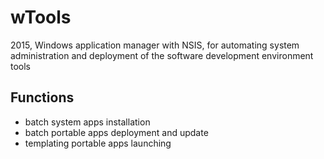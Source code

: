 # wTools

2015, Windows application manager with NSIS, for automating system administration and deployment of the software development environment tools
## Functions
- batch system apps installation
- batch portable apps deployment and update 
- templating portable apps launching
